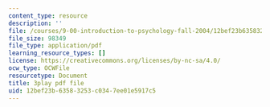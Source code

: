 ```yaml
---
content_type: resource
description: ''
file: /courses/9-00-introduction-to-psychology-fall-2004/12bef23b63583253c0347ee01e5917c5_10507.pdf
file_size: 98349
file_type: application/pdf
learning_resource_types: []
license: https://creativecommons.org/licenses/by-nc-sa/4.0/
ocw_type: OCWFile
resourcetype: Document
title: 3play pdf file
uid: 12bef23b-6358-3253-c034-7ee01e5917c5
---
```

